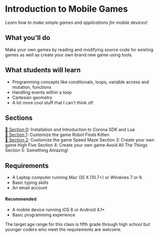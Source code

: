 # Introduction to Mobile Games

*Learn how to make simple games and applications for mobile devices!*

## What you'll do

Make your own games by reading and modifying source code for existing games as
well as create your own brand new game using tools.

## What students will learn

* Programming concepts like conditionals, loops, variable access and mutation, functions
* Handling events within a loop
* Cartesian geometry
* A lot more cool stuff that I can't think of!

## Sections

[:rocket: Section 0][0]: Installation and Introduction to Corona SDK and Lua  
[:rocket: Section 1][1]: Customize the game Robot Finds Kitten  
[:rocket: Section 2][2]: Customize the game Speed Maze
Section 3: Create your own game High Five
Section 4: Create your own game Avoid All The Things
Section 5: Something Amazing!

## Requirements

* A Laptop computer running Mac OS X (10.7+) or Windows 7 or 8.
* Basic typing skills
* An email account

#### Recommended

* A mobile device running iOS 6 or Android 4.1+
* Basic programming experience

The target age range for this class is fifth grade through high school but
younger coders who meet the requirements are welcome.

[0]: section-00/
[1]: section-01/
[2]: section-02/
